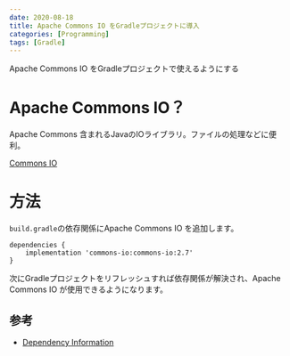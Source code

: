 ```yaml
---
date: 2020-08-18
title: Apache Commons IO をGradleプロジェクトに導入
categories: [Programming]
tags: [Gradle]
---
```


Apache Commons IO をGradleプロジェクトで使えるようにする

<!--more-->

# Apache Commons IO？

Apache Commons 含まれるJavaのIOライブラリ。ファイルの処理などに便利。

[Commons IO](https://commons.apache.org/proper/commons-io/)

# 方法

`build.gradle`の依存関係にApache Commons IO を追加します。

```
dependencies {
    implementation 'commons-io:commons-io:2.7'
}
```

次にGradleプロジェクトをリフレッシュすれば依存関係が解決され、Apache Commons IO が使用できるようになります。

## 参考

- [Dependency Information](https://commons.apache.org/proper/commons-io/dependency-info.html)
